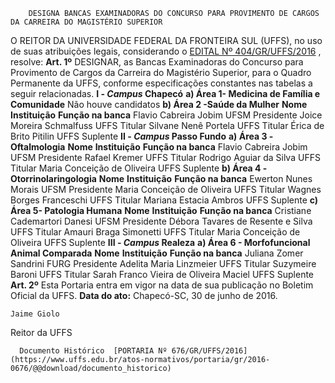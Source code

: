         DESIGNA BANCAS EXAMINADORAS DO CONCURSO PARA PROVIMENTO DE CARGOS DA CARREIRA DO MAGISTÉRIO SUPERIOR  

 O REITOR DA UNIVERSIDADE FEDERAL DA FRONTEIRA SUL (UFFS), no uso de suas atribuições legais, considerando o [EDITAL Nº 404/GR/UFFS/2016](https://www.uffs.edu.br/atos-normativos/edital/gr/2016-0404)  , resolve:   **Art. 1º** DESIGNAR, as Bancas Examinadoras do Concurso para Provimento de Cargos da Carreira do Magistério Superior, para o Quadro Permanente da UFFS, conforme especificações constantes nas tabelas a seguir relacionadas. **I - *Campus* Chapecó**  **a) Área 1- Medicina de Família e Comunidade**      Não houve candidatos     **b) Área 2 -Saúde da Mulher**      **Nome**    **Instituição**    **Função na banca**      Flavio Cabreira Jobim   UFSM   Presidente     Joice Moreira Schmalfuss   UFFS   Titular     Silvane Nenê Portela   UFFS   Titular     Érica de Brito Pitilin   UFFS   Suplente     **II - *Campus* Passo Fundo**  **a) Área 3 -Oftalmologia**      **Nome**    **Instituição**    **Função na banca**      Flavio Cabreira Jobim   UFSM   Presidente     Rafael Kremer   UFFS   Titular     Rodrigo Aguiar da Silva   UFFS   Titular     Maria Conceição de Oliveira   UFFS   Suplente     **b) Área 4 -Otorrinolaringologia**      **Nome**    **Instituição**    **Função na banca**      Ewerton Nunes Morais   UFSM   Presidente     Maria Conceição de Oliveira   UFFS   Titular     Wagnes Borges Franceschi   UFFS   Titular     Mariana Estacia Ambros   UFFS   Suplente     **c) Área 5- Patologia Humana**      **Nome**    **Instituição**    **Função na banca**      Cristiane Cademartori Danesi   UFSM   Presidente     Débora Tavares de Resente e Silva   UFFS   Titular     Amauri Braga Simonetti   UFFS   Titular     Maria Conceição de Oliveira   UFFS   Suplente     **III - *Campus* Realeza**  **a) Área 6 - Morfofuncional Animal Comparada**      **Nome**    **Instituição**    **Função na banca**      Juliana Zomer Sandrini   FURG   Presidente     Adelita Maria Linzmeier   UFFS   Titular     Suzymeire Baroni   UFFS   Titular     Sarah Franco Vieira de Oliveira Maciel   UFFS   Suplente       **Art. 2º** Esta Portaria entra em vigor na data de sua publicação no Boletim Oficial da UFFS.      **Data do ato:** Chapecó-SC, 30 de junho de 2016.   
 

    Jaime Giolo   
 Reitor da UFFS 

      Documento Histórico  [PORTARIA Nº 676/GR/UFFS/2016](https://www.uffs.edu.br/atos-normativos/portaria/gr/2016-0676/@@download/documento_historico)     
      